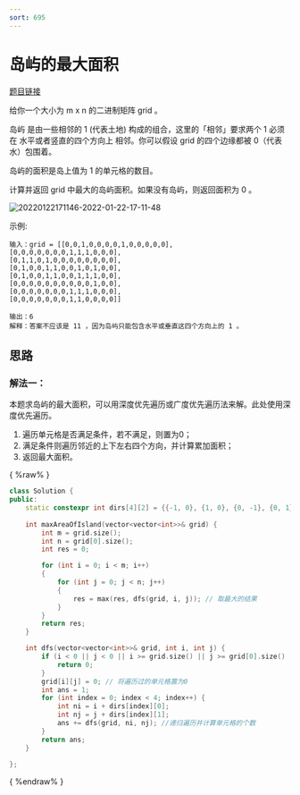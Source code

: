 ```yaml
---
sort: 695
---
```

# 岛屿的最大面积

[题目链接](https://leetcode-cn.com/problems/max-area-of-island/)

给你一个大小为 m x n 的二进制矩阵 grid 。

岛屿 是由一些相邻的 1 (代表土地) 构成的组合，这里的「相邻」要求两个 1 必须在 水平或者竖直的四个方向上 相邻。你可以假设 grid 的四个边缘都被 0（代表水）包围着。

岛屿的面积是岛上值为 1 的单元格的数目。

计算并返回 grid 中最大的岛屿面积。如果没有岛屿，则返回面积为 0 。

![20220122171146-2022-01-22-17-11-48](https://cdn.jsdelivr.net/gh/ironartisan/picRepo/20220122171146-2022-01-22-17-11-48.png)

示例:

```
输入：grid = [[0,0,1,0,0,0,0,1,0,0,0,0,0],
[0,0,0,0,0,0,0,1,1,1,0,0,0],
[0,1,1,0,1,0,0,0,0,0,0,0,0],
[0,1,0,0,1,1,0,0,1,0,1,0,0],
[0,1,0,0,1,1,0,0,1,1,1,0,0],
[0,0,0,0,0,0,0,0,0,0,1,0,0],
[0,0,0,0,0,0,0,1,1,1,0,0,0],
[0,0,0,0,0,0,0,1,1,0,0,0,0]]

输出：6
解释：答案不应该是 11 ，因为岛屿只能包含水平或垂直这四个方向上的 1 。
```


## 思路

### 解法一：

本题求岛屿的最大面积，可以用深度优先遍历或广度优先遍历法来解。此处使用深度优先遍历。

1. 遍历单元格是否满足条件，若不满足，则置为0；
2. 满足条件则遍历邻近的上下左右四个方向，并计算累加面积；
3. 返回最大面积。

{ %raw% }
```c++
class Solution {
public:
    static constexpr int dirs[4][2] = {{-1, 0}, {1, 0}, {0, -1}, {0, 1}};
    
    int maxAreaOfIsland(vector<vector<int>>& grid) {
        int m = grid.size();
        int n = grid[0].size();
        int res = 0;

        for (int i = 0; i < m; i++)
        {
            for (int j = 0; j < n; j++)
            {
                res = max(res, dfs(grid, i, j)); // 取最大的结果
            }
        }
        return res;
    }

    int dfs(vector<vector<int>>& grid, int i, int j) {
        if (i < 0 || j < 0 || i >= grid.size() || j >= grid[0].size() || grid[i][j] != 1) { // 不满足条件
            return 0;
        }
        grid[i][j] = 0; // 将遍历过的单元格置为0
        int ans = 1;
        for (int index = 0; index < 4; index++) {
            int ni = i + dirs[index][0];
            int nj = j + dirs[index][1];
            ans += dfs(grid, ni, nj); //递归遍历并计算单元格的个数
        }
        return ans;
    }
    
};
```
{ %endraw% }
